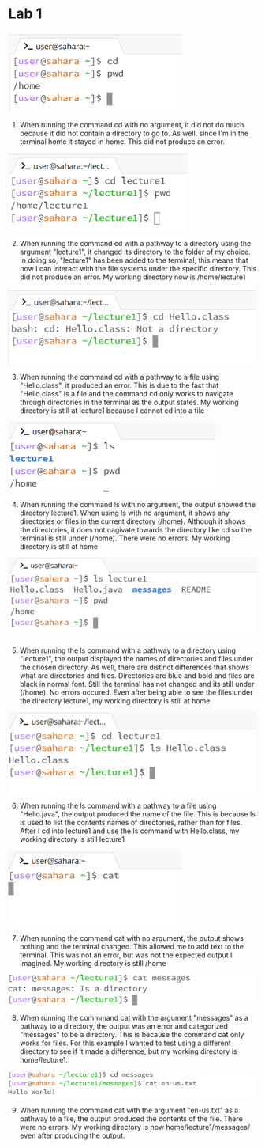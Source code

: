 # Lab 1
![Image](cd_no_argument.png)
1. When running the command cd with no argument, it did not do much because it did not contain a directory to go to. As well, since I'm in the terminal home it stayed in home. This did not produce an error.

![Image](cd_with_directory.png)

2. When running the command cd with a pathway to a directory using the argument "lecture1", it changed its directory to the folder of my choice. In doing so, "lecture1" has been added to the terminal, this means that now I can interact with the file systems under the specific directory. This did not produce an error. My working directory now is /home/lecture1

![Image](cd_going_to_file.png)

3. When running the command cd with a pathway to a file using "Hello.class", it produced an error. This is due to the fact that "Hello.class" is a file and the command cd only works to navigate through directories in the terminal as the output states. My working directory is still at lecture1 because I cannot cd into a file

   
![Image](ls_no_arg.png) 

4. When running the command ls with no argument, the output showed the directory lecture1. When using ls with no argument, it shows any directories or files in the current directory (/home). Although it shows the directories, it does not nagivate towards the directory like cd so the terminal is still under (/home). There were no errors. My working directory is still at home

![Image](ls_with_directory.png)
 
5. When running the ls command with a pathway to a directory using "lecture1", the output displayed the names of directories and files under the chosen directory. As well, there are distinct differences that shows what are directories and files. Directories are blue and bold and files are black in normal font. Still the terminal has not changed and its still under (/home). No errors occured. Even after being able to see the files under the directory lecture1, my working directory is still at home 

![Image](hello_class_ls.png)

6. When running the ls command with a pathway to a file using "Hello.java", the output produced the name of the file. This is because ls is used to list the contents names of directories, rather than for files. After I cd into lecture1 and use the ls command with Hello.class, my working directory is still lecture1 

![Image](cat_no_arg.png) 

7. When running the command cat with no argument, the output shows nothing and the terminal changed. This allowed me to add text to the terminal. This was not an error, but was not the expected output I imagined. My working directory is still /home 

![Image](cat_with_directory.png) 

8. When running the commmand cat with the argument "messages" as a pathway to a directory, the output was an error and categorized "messages" to be a directory. This is because the command cat only works for files. For this example I wanted to test using a different directory to see if it made a difference, but my working directory is home/lecture1.  

![Image](cat_with_file.png)

9. When running the command cat with the argument "en-us.txt" as a pathway to a file, the output produced the contents of the file. There were no errors. My working directory is now home/lecture1/messages/ even after producing the output. 

